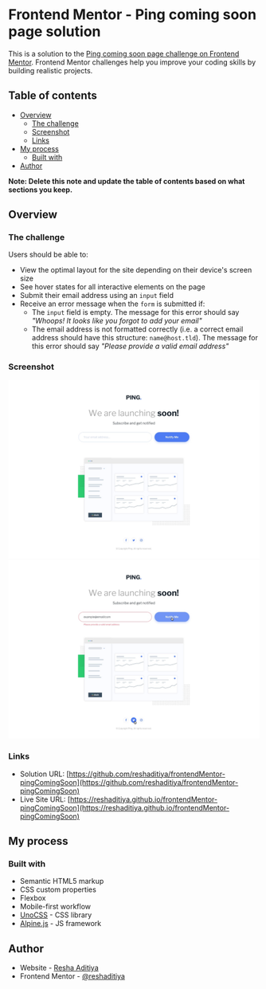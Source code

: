 # Frontend Mentor - Ping coming soon page solution

This is a solution to the [Ping coming soon page challenge on Frontend Mentor](https://www.frontendmentor.io/challenges/ping-single-column-coming-soon-page-5cadd051fec04111f7b848da). Frontend Mentor challenges help you improve your coding skills by building realistic projects. 

## Table of contents

- [Overview](#overview)
  - [The challenge](#the-challenge)
  - [Screenshot](#screenshot)
  - [Links](#links)
- [My process](#my-process)
  - [Built with](#built-with)
- [Author](#author)

**Note: Delete this note and update the table of contents based on what sections you keep.**

## Overview

### The challenge

Users should be able to:

- View the optimal layout for the site depending on their device's screen size
- See hover states for all interactive elements on the page
- Submit their email address using an `input` field
- Receive an error message when the `form` is submitted if:
	- The `input` field is empty. The message for this error should say *"Whoops! It looks like you forgot to add your email"*
	- The email address is not formatted correctly (i.e. a correct email address should have this structure: `name@host.tld`). The message for this error should say *"Please provide a valid email address"*

### Screenshot

![](./design/desktop-design.jpg)
![](./design/desktop-hover-error-states.jpg)

### Links

- Solution URL: [https://github.com/reshaditiya/frontendMentor-pingComingSoon](https://github.com/reshaditiya/frontendMentor-pingComingSoon)
- Live Site URL: [https://reshaditiya.github.io/frontendMentor-pingComingSoon](https://reshaditiya.github.io/frontendMentor-pingComingSoon)

## My process

### Built with

- Semantic HTML5 markup
- CSS custom properties
- Flexbox
- Mobile-first workflow
- [UnoCSS](https://unocss.dev/) - CSS library
- [Alpine.js](https://alpinejs.dev/) - JS framework

## Author

- Website - [Resha Aditiya](https://reshaditiya.com)
- Frontend Mentor - [@reshaditiya](https://www.frontendmentor.io/profile/reshaditiya)